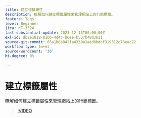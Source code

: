 ```yaml
---
title: 建立標籤屬性
description: 瞭解如何建立標籤屬性來管理網站上的行銷標籤。
feature: Tags
level: Beginner
jira: KT-3524
last-substantial-update: 2023-12-15T00:00:00Z
exl-id: db2e1818-81bb-4d4c-b6ee-b537b48d3b21
source-git-commit: 65a1b8a042fa4330a1aed8bdcf319312c76eac22
workflow-type: tm+mt
source-wordcount: '36'
ht-degree: 0%

---
```


# 建立標籤屬性

瞭解如何建立標籤屬性來管理網站上的行銷標籤。

>[!VIDEO](https://video.tv.adobe.com/v/28727/?learn=on)
